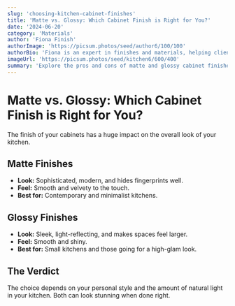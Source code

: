 ```yaml
---
slug: 'choosing-kitchen-cabinet-finishes'
title: 'Matte vs. Glossy: Which Cabinet Finish is Right for You?'
date: '2024-06-20'
category: 'Materials'
author: 'Fiona Finish'
authorImage: 'https://picsum.photos/seed/author6/100/100'
authorBio: 'Fiona is an expert in finishes and materials, helping clients choose the perfect look for their cabinetry.'
imageUrl: 'https://picsum.photos/seed/kitchen6/600/400'
summary: 'Explore the pros and cons of matte and glossy cabinet finishes to find the best fit for your kitchen style.'
---
```


# Matte vs. Glossy: Which Cabinet Finish is Right for You?

The finish of your cabinets has a huge impact on the overall look of your kitchen.

## Matte Finishes

- **Look:** Sophisticated, modern, and hides fingerprints well.
- **Feel:** Smooth and velvety to the touch.
- **Best for:** Contemporary and minimalist kitchens.

## Glossy Finishes

- **Look:** Sleek, light-reflecting, and makes spaces feel larger.
- **Feel:** Smooth and shiny.
- **Best for:** Small kitchens and those going for a high-glam look.

## The Verdict

The choice depends on your personal style and the amount of natural light in your kitchen. Both can look stunning when done right.
